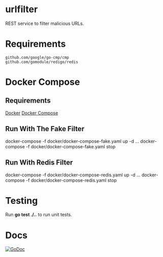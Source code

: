 # urlfilter
REST service to filter malicious URLs.

# Requirements
```
github.com/google/go-cmp/cmp
github.com/gomodule/redigo/redis
```

# Docker Compose
## Requirements
[Docker](https://www.docker.com/get-started)
[Docker Compose](https://docs.docker.com/compose/)

## Run With The Fake Filter
docker-compose -f docker/docker-compose-fake.yaml up -d
...
docker-compose -f docker/docker-compose-fake.yaml stop

## Run With Redis Filter
docker-compose -f docker/docker-compose-redis.yaml up -d
...
docker-compose -f docker/docker-compose-redis.yaml stop

# Testing
Run **go test ./..** to run unit tests.

# Docs
[![GoDoc](https://godoc.org/github.com/tmortimer/urlfilter?status.svg)](https://godoc.org/github.com/tmortimer/urlfilter)

